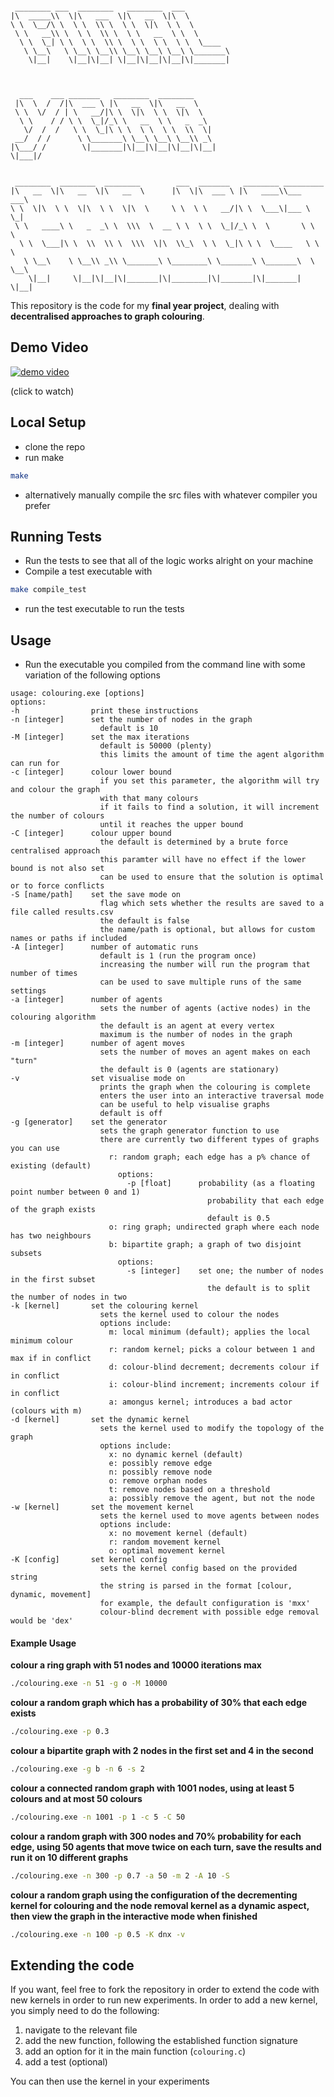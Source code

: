 ```

 ________ ___  ________   ________  ___                                  
|\  _____\\  \|\   ___  \|\   __  \|\  \                                 
\ \  \__/\ \  \ \  \\ \  \ \  \|\  \ \  \                                
 \ \   __\\ \  \ \  \\ \  \ \   __  \ \  \                               
  \ \  \_| \ \  \ \  \\ \  \ \  \ \  \ \  \____                          
   \ \__\   \ \__\ \__\\ \__\ \__\ \__\ \_______\                        
    \|__|    \|__|\|__| \|__|\|__|\|__|\|_______|                        
                                                                         
                                                                         
                                                                         
  ___    ___ _______   ________  ________                                
 |\  \  /  /|\  ___ \ |\   __  \|\   __  \                               
 \ \  \/  / | \   __/|\ \  \|\  \ \  \|\  \                              
  \ \    / / \ \  \_|/_\ \   __  \ \   _  _\                             
   \/  /  /   \ \  \_|\ \ \  \ \  \ \  \\  \|                            
 __/  / /      \ \_______\ \__\ \__\ \__\\ _\                            
|\___/ /        \|_______|\|__|\|__|\|__|\|__|                           
\|___|/                                                                  
                                                                         
                                                                         
 ________  ________  ________        ___  _______   ________ _________   
|\   __  \|\   __  \|\   __  \      |\  \|\  ___ \ |\   ____\\___   ___\ 
\ \  \|\  \ \  \|\  \ \  \|\  \     \ \  \ \   __/|\ \  \___\|___ \  \_| 
 \ \   ____\ \   _  _\ \  \\\  \  __ \ \  \ \  \_|/_\ \  \       \ \  \  
  \ \  \___|\ \  \\  \\ \  \\\  \|\  \\_\  \ \  \_|\ \ \  \____   \ \  \ 
   \ \__\    \ \__\\ _\\ \_______\ \________\ \_______\ \_______\  \ \__\
    \|__|     \|__|\|__|\|_______|\|________|\|_______|\|_______|   \|__|

```

This repository is the code for my **final year project**, dealing with **decentralised approaches to graph colouring**.

## Demo Video

[![demo video](https://img.youtube.com/vi/Zcn6_IQtaDM/0.jpg)](https://www.youtube.com/watch?v=Zcn6_IQtaDM)

(click to watch)

## Local Setup

- clone the repo
- run make
```sh
make
```
- alternatively manually compile the src files with whatever compiler you prefer

## Running Tests

- Run the tests to see that all of the logic works alright on your machine
- Compile a test executable with
```sh
make compile_test
``` 
- run the test executable to run the tests


## Usage

- Run the executable you compiled from the command line with some variation of the following options
```
usage: colouring.exe [options]
options:
-h                print these instructions
-n [integer]      set the number of nodes in the graph
                    default is 10
-M [integer]      set the max iterations
                    default is 50000 (plenty)
                    this limits the amount of time the agent algorithm can run for
-c [integer]      colour lower bound
                    if you set this parameter, the algorithm will try and colour the graph
                    with that many colours
                    if it fails to find a solution, it will increment the number of colours
                    until it reaches the upper bound
-C [integer]      colour upper bound
                    the default is determined by a brute force centralised approach
                    this paramter will have no effect if the lower bound is not also set
                    can be used to ensure that the solution is optimal or to force conflicts
-S [name/path]    set the save mode on
                    flag which sets whether the results are saved to a file called results.csv
                    the default is false
                    the name/path is optional, but allows for custom names or paths if included
-A [integer]      number of automatic runs
                    default is 1 (run the program once)
                    increasing the number will run the program that number of times
                    can be used to save multiple runs of the same settings
-a [integer]      number of agents
                    sets the number of agents (active nodes) in the colouring algorithm
                    the default is an agent at every vertex
                    maximum is the number of nodes in the graph
-m [integer]      number of agent moves
                    sets the number of moves an agent makes on each "turn"
                    the default is 0 (agents are stationary)
-v                set visualise mode on
                    prints the graph when the colouring is complete
                    enters the user into an interactive traversal mode
                    can be useful to help visualise graphs
                    default is off
-g [generator]    set the generator
                    sets the graph generator function to use
                    there are currently two different types of graphs you can use
                      r: random graph; each edge has a p% chance of existing (default)
                        options:
                          -p [float]      probability (as a floating point number between 0 and 1)
                                            probability that each edge of the graph exists
                                            default is 0.5
                      o: ring graph; undirected graph where each node has two neighbours
                      b: bipartite graph; a graph of two disjoint subsets
                        options:
                          -s [integer]    set one; the number of nodes in the first subset
                                            the default is to split the number of nodes in two
-k [kernel]       set the colouring kernel
                    sets the kernel used to colour the nodes
                    options include:
                      m: local minimum (default); applies the local minimum colour
                      r: random kernel; picks a colour between 1 and max if in conflict
                      d: colour-blind decrement; decrements colour if in conflict
                      i: colour-blind increment; increments colour if in conflict
                      a: amongus kernel; introduces a bad actor (colours with m)
-d [kernel]       set the dynamic kernel
                    sets the kernel used to modify the topology of the graph
                    options include:
                      x: no dynamic kernel (default)
                      e: possibly remove edge
                      n: possibly remove node
                      o: remove orphan nodes
                      t: remove nodes based on a threshold
                      a: possibly remove the agent, but not the node
-w [kernel]       set the movement kernel
                    sets the kernel used to move agents between nodes
                    options include:
                      x: no movement kernel (default)
                      r: random movement kernel
                      o: optimal movement kernel
-K [config]       set kernel config
                    sets the kernel config based on the provided string
                    the string is parsed in the format [colour, dynamic, movement]
                    for example, the default configuration is 'mxx'
                    colour-blind decrement with possible edge removal would be 'dex'
```

#### Example Usage
**colour a ring graph with 51 nodes and 10000 iterations max**
```sh
./colouring.exe -n 51 -g o -M 10000
```
**colour a random graph which has a probability of 30% that each edge exists**
```sh
./colouring.exe -p 0.3
```
**colour a bipartite graph with 2 nodes in the first set and 4 in the second**
```sh
./colouring.exe -g b -n 6 -s 2
```
**colour a connected random graph with 1001 nodes, using at least 5 colours and at most 50 colours**
```sh
./colouring.exe -n 1001 -p 1 -c 5 -C 50
```
**colour a random graph with 300 nodes and 70% probability for each edge, using 50 agents that move twice on each turn, save the results and run it on 10 different graphs**
```sh
./colouring.exe -n 300 -p 0.7 -a 50 -m 2 -A 10 -S
```
**colour a random graph using the configuration of the decrementing kernel for colouring and the node removal kernel as a dynamic aspect, then view the graph in the interactive mode when finished**
```sh
./colouring.exe -n 100 -p 0.5 -K dnx -v
```

## Extending the code

If you want, feel free to fork the repository in order to extend the code with new kernels in order to run new experiments. In order to add a new kernel, you simply need to do the following:

1. navigate to the relevant file
2. add the new function, following the established function signature
3. add an option for it in the main function (`colouring.c`)
4. add a test (optional)

You can then use the kernel in your experiments
